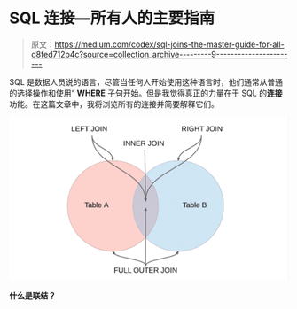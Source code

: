 # SQL 连接—所有人的主要指南

> 原文：<https://medium.com/codex/sql-joins-the-master-guide-for-all-d8fed712b4c?source=collection_archive---------9----------------------->

SQL 是数据人员说的语言，尽管当任何人开始使用这种语言时，他们通常从普通的选择操作和使用“ **WHERE** 子句开始。但是我觉得真正的力量在于 SQL 的**连接**功能。在这篇文章中，我将浏览所有的连接并简要解释它们。

![](img/986ab2e6a02d442ce1b23bea2e8d631a.png)

**什么是联结？**